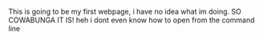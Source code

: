 This is going to be my first webpage, i have no idea what im doing. SO COWABUNGA IT IS!
heh i dont even know how to open from the command line